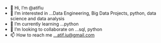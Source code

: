 - 👋 Hi, I’m @atifiu
- 👀 I’m interested in ...Data Engineering, Big Data Projects, python, data science and data analysis
- 🌱 I’m currently learning ...python
- 💞️ I’m looking to collaborate on ...sql, python
- 📫 How to reach me ...atif.iu@gmail.com

<!---
atifiu/atifiu is a ✨ special ✨ repository because its `README.md` (this file) appears on your GitHub profile.
You can click the Preview link to take a look at your changes.
--->

